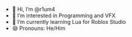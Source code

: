 - 👋 Hi, I’m @r1um4
- 👀 I’m interested in Programming and VFX
- 🌱 I’m currently learning Lua for Roblox Studio
- 😄 Pronouns: He/Him
  
<!---
r1um4/r1um4 is a ✨ special ✨ repository because its `README.md` (this file) appears on your GitHub profile.
You can click the Preview link to take a look at your changes.
--->
